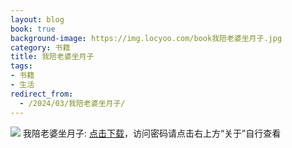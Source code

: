 ```yaml
---
layout: blog
book: true
background-image: https://img.locyoo.com/book我陪老婆坐月子.jpg
category: 书籍
title: 我陪老婆坐月子
tags:
- 书籍
- 生活
redirect_from:
  - /2024/03/我陪老婆坐月子/
---
```

![](https://img.locyoo.com/book我陪老婆坐月子.jpg)
我陪老婆坐月子: <a name = "ref1" href="https://url18.ctfile.com/f/50983618-1050121777-b86fa8?p=3619">点击下载</a>，访问密码请点击右上方“关于”自行查看